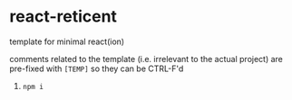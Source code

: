 # react-reticent

template for minimal react(ion)

comments related to the template (i.e. irrelevant to the actual project) are pre-fixed with `[TEMP]` so they can be CTRL-F'd

1. `npm i`